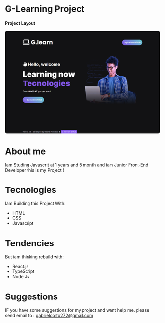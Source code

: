 
# G-Learning Project

<h4>Project Layout</h4>
<div>
  <img style="border-radius: 6px;" src=".github/layout-1.png">
<div>

# About me 
Iam Studing Javascrit at 1 years and 5 month and iam Junior Front-End Developer this is my Project !
# Tecnologies 

Iam Building this Project With: 
<ul>
  <li> HTML </li>
  <li> CSS </li>
  <li> Javascript </li>
</ul>

# Tendencies 

But iam thinking rebuild with:
<ul>
  <li>React.js </li>
  <li>TypeScript </li>
  <li>Node Js </li>
</ul>

# Suggestions 
 IF you have some suggestions for my project and want help me. please send email to : <a href="mailto:">gabrielcorto272@gmail.com</a>
